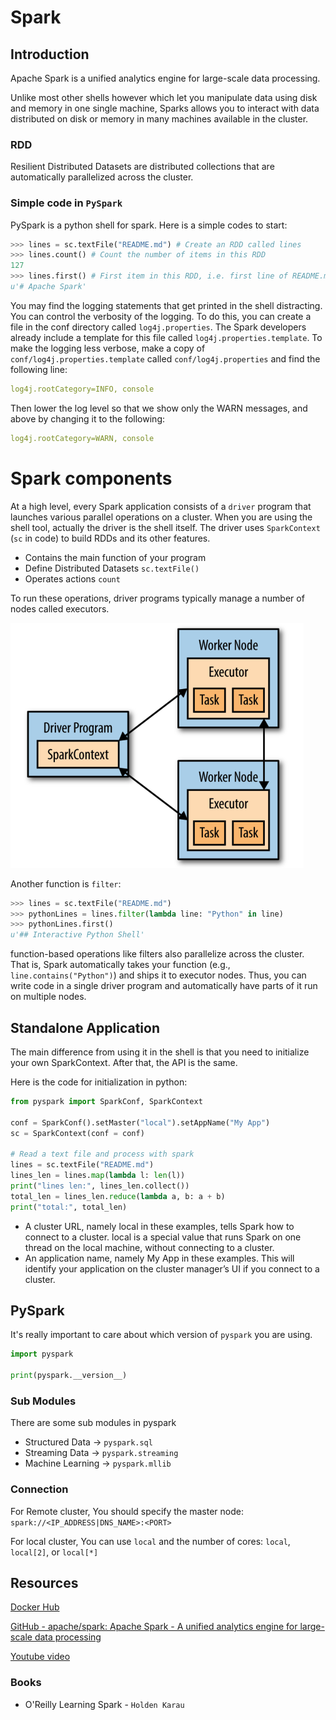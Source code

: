 # Spark

## Introduction

Apache Spark is a unified analytics engine for large-scale data processing.

Unlike most other shells however which let you manipulate data using disk and memory in one single machine, Sparks allows you to interact with data distributed on disk or memory in many machines available in the cluster.

### RDD

Resilient Distributed Datasets are distributed collections that are automatically parallelized across the cluster.

### Simple code in `PySpark`

PySpark is a python shell for spark. Here is a simple codes to start:

```python
>>> lines = sc.textFile("README.md") # Create an RDD called lines
>>> lines.count() # Count the number of items in this RDD
127
>>> lines.first() # First item in this RDD, i.e. first line of README.md
u'# Apache Spark'
```

You may find the logging statements that get printed in the shell distracting. You can control the verbosity of the logging. To do this, you can create a file in the conf directory called `log4j.properties`. The Spark developers already include a template for this file called `log4j.properties.template`. To make the logging less verbose, make a copy of `conf/log4j.properties.template` called `conf/log4j.properties` and find the following line:

```yaml
log4j.rootCategory=INFO, console
```

Then lower the log level so that we show only the WARN messages, and above by changing it to the following:

```yaml
log4j.rootCategory=WARN, console
```

# Spark components

At a high level, every Spark application consists of a `driver` program that launches various parallel operations on a cluster. When you are using the shell tool, actually the driver is the shell itself. The driver uses `SparkContext` (`sc` in code) to build RDDs and its other features.

- Contains the main function of your program
- Define Distributed Datasets `sc.textFile()`
- Operates actions `count`

To run these operations, driver programs typically manage a number of nodes called executors.

![Untitled](Spark/Untitled.png)

Another function is `filter`:

```python
>>> lines = sc.textFile("README.md")
>>> pythonLines = lines.filter(lambda line: "Python" in line)
>>> pythonLines.first()
u'## Interactive Python Shell'
```

function-based operations like filters also parallelize across the cluster. That is, Spark automatically takes your function (e.g., `line.contains("Python")`) and ships it to executor nodes. Thus, you can write code in a single driver program and automatically have parts of it run on multiple nodes.

## Standalone Application

The main difference from using it in the shell is that you need to initialize your own SparkContext. After that, the API is the same.

Here is the code for initialization in python:

```python
from pyspark import SparkConf, SparkContext

conf = SparkConf().setMaster("local").setAppName("My App")
sc = SparkContext(conf = conf)

# Read a text file and process with spark
lines = sc.textFile("README.md")
lines_len = lines.map(lambda l: len(l))
print("lines len:", lines_len.collect())
total_len = lines_len.reduce(lambda a, b: a + b)
print("total:", total_len)
```

- A cluster URL, namely local in these examples, tells Spark how to connect
to a cluster. local is a special value that runs Spark on one thread on the local
machine, without connecting to a cluster.
- An application name, namely My App in these examples. This will identify your
application on the cluster manager’s UI if you connect to a cluster.

## PySpark
It's really important to care about which version of `pyspark` you are using.

```python
import pyspark

print(pyspark.__version__)
```

### Sub Modules

There are some sub modules in pyspark
- Structured Data -> `pyspark.sql`
- Streaming Data -> `pyspark.streaming`
- Machine Learning -> `pyspark.mllib`

### Connection

For Remote cluster, You should specify the master node: `spark://<IP_ADDRESS|DNS_NAME>:<PORT>`

For local cluster, You can use `local` and the number of cores: `local`, `local[2]`, or `local[*]`

## Resources

[Docker Hub](https://hub.docker.com/r/bitnami/spark)

[GitHub - apache/spark: Apache Spark - A unified analytics engine for large-scale data processing](https://github.com/apache/spark)

[Youtube video](https://www.youtube.com/watch?v=czd9a2Rc-h4)

### Books

- O'Reilly Learning Spark - `Holden Karau`